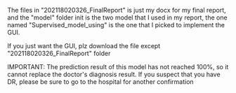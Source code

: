 The files in "202118020326_FinalReport" is just my docx for my final report,
and the "model" folder init is the two model that I used in my report,
the one named "Supervised_model_using" is the one that I picked to implement the GUI.

If you just want the GUI, plz download the file except "202118020326_FinalReport" folder


IMPORTANT:
The prediction result of this model has not reached 100%, so it cannot replace the doctor's diagnosis result.
If you suspect that you have DR, please be sure to go to the hospital for another confirmation
